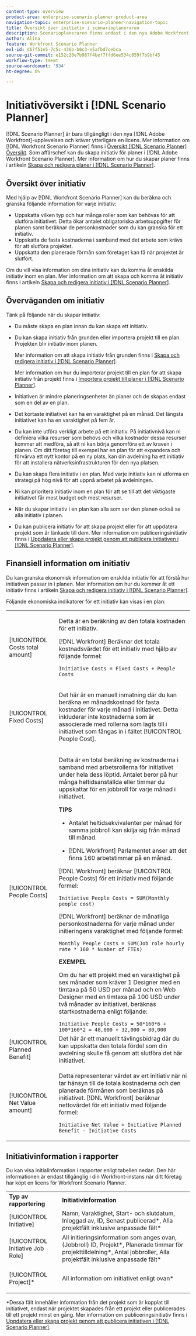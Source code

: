 ```yaml
---
content-type: overview
product-area: enterprise-scenario-planner-product-area
navigation-topic: enterprise-scenario-planner-navigation-topic
title: Översikt över initiativ i scenarioplaneraren
description: Scenarioplaneraren finns endast i den nya Adobe Workfront-upplevelsen och kräver ytterligare en licens. Mer information om Workfront Scenarioplan finns i Översikt över scenarioplanen.
author: Alina
feature: Workfront Scenario Planner
exl-id: d67f51e5-7c5c-436b-b0c3-e5afbd7cebca
source-git-commit: e152c20e7b987f4bef7ffd6ee534c059f7b9bf45
workflow-type: tm+mt
source-wordcount: '934'
ht-degree: 0%

---
```


# Initiativöversikt i [!DNL Scenario Planner]

[!DNL Scenario Planner] är bara tillgängligt i den nya [!DNL Adobe Workfront]-upplevelsen och kräver ytterligare en licens. Mer information om [!DNL Workfront Scenario Planner] finns i [Översikt [!DNL Scenario Planner] Översikt](../scenario-planner/scenario-planner-overview.md).
Som affärschef kan du skapa initiativ för planer i [!DNL Adobe Workfront Scenario Planner]. Mer information om hur du skapar planer finns i artikeln [Skapa och redigera planer i  [!DNL Scenario Planner]](../scenario-planner/create-and-edit-plans.md).

## Översikt över initiativ

Med hjälp av [!DNL Workfront Scenario Planner] kan du beräkna och granska följande information för varje initiativ:

* Uppskatta vilken typ och hur många roller som kan behövas för att slutföra initiativet. Detta ökar antalet obligatoriska arbetsuppgifter för planen samt beräknar de personkostnader som du kan granska för ett initiativ.
* Uppskatta de fasta kostnaderna i samband med det arbete som krävs för att slutföra projektet.
* Uppskatta den planerade förmån som företaget kan få när projektet är slutfört.

Om du vill visa information om dina initiativ kan du komma åt enskilda initiativ inom en plan. Mer information om att skapa och komma åt initiativ finns i artikeln [Skapa och redigera initiativ i  [!DNL Scenario Planner]](../scenario-planner/create-and-edit-initiatives.md).

## Överväganden om initiativ

Tänk på följande när du skapar initiativ:

* Du måste skapa en plan innan du kan skapa ett initiativ.
* Du kan skapa initiativ från grunden eller importera projekt till en plan. Projekten blir initiativ inom planen.

  Mer information om att skapa initiativ från grunden finns i [Skapa och redigera initiativ i  [!DNL Scenario Planner]](../scenario-planner/create-and-edit-initiatives.md).

  Mer information om hur du importerar projekt till en plan för att skapa initiativ från projekt finns i [Importera projekt till planer i  [!DNL Scenario Planner]](../scenario-planner/import-projects-to-plans.md).

* Initiativen är mindre planeringsenheter än planer och de skapas endast som en del av en plan.
* Det kortaste initiativet kan ha en varaktighet på en månad. Det längsta initiativet kan ha en varaktighet på fem år.
* Du kan inte utföra verkligt arbete på ett initiativ. På initiativnivå kan ni definiera vilka resurser som behövs och vilka kostnader dessa resurser kommer att medföra, så att ni kan börja genomföra ett av kraven i planen. Om ditt företag till exempel har en plan för att expandera och förvärva ett nytt kontor på en ny plats, kan din avdelning ha ett initiativ för att installera nätverksinfrastrukturen för den nya platsen.
* Du kan skapa flera initiativ i en plan. Med varje initiativ kan ni utforma en strategi på hög nivå för att uppnå arbetet på avdelningen.
* Ni kan prioritera initiativ inom en plan för att se till att det viktigaste initiativet får mest budget och mest resurser.
* När du skapar initiativ i en plan kan alla som ser den planen också se alla initiativ i planen.

  <!--
  <p data-mc-conditions="QuicksilverOrClassic.Draft mode">(NOTE: this might change when we add to the access levels granularity)</p>
  -->

* Du kan publicera initiativ för att skapa projekt eller för att uppdatera projekt som är länkade till dem. Mer information om publiceringsinitiativ finns i [Uppdatera eller skapa projekt genom att publicera initiativen i  [!DNL Scenario Planner]](../scenario-planner/publish-scenarios-update-projects.md).

## Finansiell information om initiativ

Du kan granska ekonomisk information om enskilda initiativ för att förstå hur initiativen passar in i planen. Mer information om hur du kommer åt ett initiativ finns i artikeln [Skapa och redigera initiativ i  [!DNL Scenario Planner]](../scenario-planner/create-and-edit-initiatives.md).

Följande ekonomiska indikatorer för ett initiativ kan visas i en plan:

<!--
<p>(NOTE: several instances drafted in the table below!) </p>
-->

<table style="table-layout:auto"> 
 <col> 
 <col> 
 <tbody> 
  <tr> 
   <td role="rowheader">[!UICONTROL Costs total amount]</td> 
   <td> <p style="font-weight: normal;">Detta är en beräkning av den totala kostnaden för ett initiativ. </p> <p style="font-weight: normal;">[!DNL Workfront] Beräknar det totala kostnadsvärdet för ett initiativ med hjälp av följande formel:</p> <p style="font-weight: normal;"><code>Initiative Costs = Fixed Costs + People Costs</code> </p> </td> 
  </tr> 
  <tr> 
   <td role="rowheader">[!UICONTROL Fixed Costs]</td> 
   <td> <p><span style="font-weight: normal;">Det här är en manuell inmatning där du kan beräkna <span>en månadskostnad för fasta kostnader för varje månad i initiativet.</span> Detta inkluderar inte kostnaderna som är associerade med rollerna som lagts till i initiativet som fångas in i fältet [!UICONTROL People Cost].</span> </p> </td> 
  </tr> 
  <tr> 
   <td role="rowheader">[!UICONTROL People Costs]</td> 
   <td> <p style="font-weight: normal;">Detta är en total beräkning av kostnaderna i samband med arbetsrollerna för initiativet under hela dess löptid. Antalet beror på hur många heltidsanställda eller timmar du uppskattar för en jobbroll för varje månad i initiativet. </p> 
     <p><b>TIPS</b>  
     <ul> 
      <li> <p>Antalet heltidsekvivalenter per månad för samma jobbroll kan skilja sig från månad till månad.</p> </li> 
      <li> <p>[!DNL Workfront] Parlamentet anser att det finns 160 arbetstimmar på en månad. </p> </li> 
     </ul> 
     <p>[!DNL Workfront] beräknar [!UICONTROL People Costs] för ett initiativ med följande formel:</p> <p><code>Initiative People Costs = SUM(Monthly people cost)</code> </p> 
    <p> [!DNL Workfront] beräknar de månatliga personkostnaderna för varje månad under initieringens varaktighet med följande formel:</p> 
     <p><code>Monthly People Costs = SUM(Job role hourly rate * 160 * Number of FTEs)</code> </p> 
      <p><b>EXEMPEL</b></p>
      <p>Om du har ett projekt med en varaktighet på sex månader som kräver 1 Designer med en timtaxa på 50 USD per månad och en Web Designer med en timtaxa på 100 USD under två månader av initiativet, beräknas startkostnaderna enligt följande:</p>
      <code>Initiative People Costs = 50*160*6 + 100*160*2 = 48,000 + 32,000 = 80,000</code>        
  </td> 
  </tr> 
  <tr> 
   <td role="rowheader">[!UICONTROL Planned Benefit]</td> 
   <td>Det här är ett manuellt tävlingsbidrag där du kan uppskatta den totala fördel som din avdelning skulle få genom att slutföra det här initiativet. </td> 
  </tr> 
  <tr> 
   <td role="rowheader">[!UICONTROL Net Value amount]</td> 
   <td> <p style="font-weight: normal;">Detta representerar värdet av ert initiativ när ni tar hänsyn till de totala kostnaderna och den planerade förmånen som beräknas på initiativet. [!DNL Workfront] beräknar nettovärdet för ett initiativ med följande formel:</p> <p style="font-weight: normal;"><code>Initiative Net Value = Initiative Planned Benefit - Initiative Costs</code> </p> </td> 
  </tr> 
 </tbody> 
</table>

<!--drafted content from People Costs:
(NOTE: drafted below)</p> 
       <p>Depending on whether the plan is set up to use FTEs or hours, Workfront uses the following formulas to calculate People Cost:</p> 
       <ul> 
        <li> <p>When using FTEs: </p> <p><code>People Costs = SUM(Job role hourly rate * Number of months in the Duration * 160 * Number of FTEs)</code>, where 160 is the total number of working hours in a month. </p> <p class="example" data-mc-autonum="<b>Example: </b>"><span class="autonumber"><span><b>Example: </b></span></span><span style="font-weight: normal;"> When estimating resources using FTEs,(NOTE: drafted and yellow and fix the rest of the sentence)
      <p>When using hours:</p> 
      <p><code>Monthly People Costs = SUM(Job role hourly rate * Number of hours estimated for an initiative)</code> </p> 
      <p>For information about setting up the plan to use hours or FTE, see <a href="../scenario-planner/create-and-edit-plans.md" class="MCXref xref">Create and edit plans in the Scenario Planner</a>.</p>-->

## Initiativinformation i rapporter

Du kan visa initialinformation i rapporter enligt tabellen nedan. Den här informationen är endast tillgänglig i din Workfront-instans när ditt företag har köpt en licens för Workfront Scenario Planner.

<table style="table-layout:auto"> 
 <col> 
 <col> 
 <tbody> 
  <tr> 
   <td><b>Typ av rapportering</b></td> 
   <td><b>Initiativinformation</b></td> 
  </tr> 
  <tr> 
   <td>[!UICONTROL Initiative] </td> 
   <td>Namn, Varaktighet, Start- och slutdatum, Inloggad av, ID, Senast publicerad*, Alla projektfält inklusive anpassade fält*</td> 
  </tr> 
  <tr> 
   <td>[!UICONTROL Initiative Job Role]</td> 
   <td>All initieringsinformation som anges ovan, (Jobbroll) ID, Projekt*, Planerade timmar för projekttilldelning*, Antal jobbroller, Alla projektfält inklusive anpassade fält*</td> 
  </tr> 
  <tr> 
   <td><p>[!UICONTROL Project]*</p></td> 
   <td> <p>All information om initiativet enligt ovan*</p> </td> 
  </tr> 
 </tbody> 
</table>

*Dessa fält innehåller information från det projekt som är kopplat till initiativet, endast när projektet skapades från ett projekt eller publicerades till ett projekt minst en gång. Mer information om publiceringsinitiativ finns i [Uppdatera eller skapa projekt genom att publicera initiativen i  [!DNL Scenario Planner]](../scenario-planner/publish-scenarios-update-projects.md).
